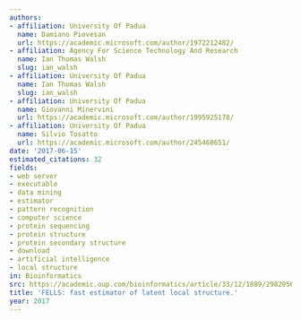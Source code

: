 ```yaml
---
authors:
- affiliation: University Of Padua
  name: Damiano Piovesan
  url: https://academic.microsoft.com/author/1972212482/
- affiliation: Agency For Science Technology And Research
  name: Ian Thomas Walsh
  slug: ian_walsh
- affiliation: University Of Padua
  name: Ian Thomas Walsh
  slug: ian_walsh
- affiliation: University Of Padua
  name: Giovanni Minervini
  url: https://academic.microsoft.com/author/1995925178/
- affiliation: University Of Padua
  name: Silvio Tosatto
  url: https://academic.microsoft.com/author/245468651/
date: '2017-06-15'
estimated_citations: 32
fields:
- web server
- executable
- data mining
- estimator
- pattern recognition
- computer science
- protein sequencing
- protein structure
- protein secondary structure
- download
- artificial intelligence
- local structure
in: Bioinformatics
src: https://academic.oup.com/bioinformatics/article/33/12/1889/2982056
title: 'FELLS: fast estimator of latent local structure.'
year: 2017
---
```

